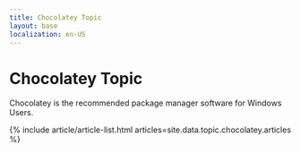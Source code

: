 ```yaml
---
title: Chocolatey Topic
layout: base
localization: en-US
---
```


# Chocolatey Topic

Chocolatey is the recommended package manager software for Windows Users.

{% include article/article-list.html 
  articles=site.data.topic.chocolatey.articles
%}
